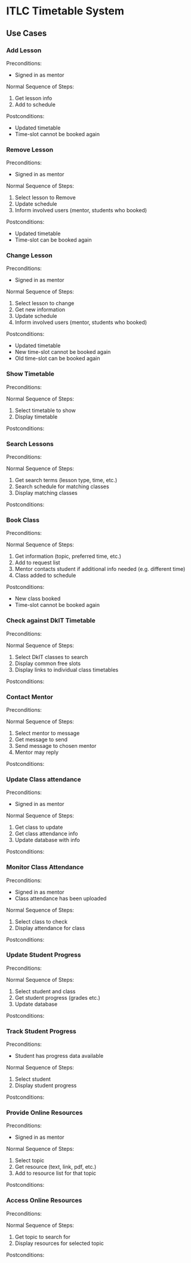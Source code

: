 # ITLC Timetable System

## Use Cases

### Add Lesson
Preconditions:
- Signed in as mentor

Normal Sequence of Steps:
1. Get lesson info
2. Add to schedule

Postconditions:
- Updated timetable
- Time-slot cannot be booked again

### Remove Lesson
Preconditions:
- Signed in as mentor

Normal Sequence of Steps:
1. Select lesson to Remove
2. Update schedule
3. Inform involved users (mentor, students who booked)

Postconditions:
- Updated timetable
- Time-slot can be booked again

### Change Lesson
Preconditions:
- Signed in as mentor

Normal Sequence of Steps:
1. Select lesson to change
2. Get new information
3. Update schedule
4. Inform involved users (mentor, students who booked)

Postconditions:
- Updated timetable
- New time-slot cannot be booked again
- Old time-slot can be booked again

### Show Timetable
Preconditions:

Normal Sequence of Steps:
1. Select timetable to show
2. Display timetable

Postconditions:

### Search Lessons
Preconditions:

Normal Sequence of Steps:
1. Get search terms (lesson type, time, etc.)
2. Search schedule for matching classes
3. Display matching classes

Postconditions:

### Book Class
Preconditions:

Normal Sequence of Steps:
1. Get information (topic, preferred time, etc.)
2. Add to request list
3. Mentor contacts student if additional info needed (e.g. different time)
4. Class added to schedule

Postconditions:
- New class booked
- Time-slot cannot be booked again

### Check against DkIT Timetable
Preconditions:

Normal Sequence of Steps:
1. Select DkIT classes to search
2. Display common free slots
3. Display links to individual class timetables

Postconditions:

### Contact Mentor
Preconditions:

Normal Sequence of Steps:
1. Select mentor to message
2. Get message to send
3. Send message to chosen mentor
4. Mentor may reply

Postconditions:

### Update Class attendance
Preconditions:
- Signed in as mentor

Normal Sequence of Steps:
1. Get class to update
2. Get class attendance info
3. Update database with info

Postconditions:

### Monitor Class Attendance
Preconditions:
- Signed in as mentor
- Class attendance has been uploaded

Normal Sequence of Steps:
1. Select class to check
2. Display attendance for class

Postconditions:

### Update Student Progress
Preconditions:

Normal Sequence of Steps:
1. Select student and class
2. Get student progress (grades etc.)
3. Update database

Postconditions:

### Track Student Progress
Preconditions:
- Student has progress data available

Normal Sequence of Steps:
1. Select student
2. Display student progress

Postconditions:

### Provide Online Resources
Preconditions:
- Signed in as mentor

Normal Sequence of Steps:
1. Select topic
2. Get resource (text, link, pdf, etc.)
3. Add to resource list for that topic

Postconditions:

### Access Online Resources
Preconditions:

Normal Sequence of Steps:
1. Get topic to search for
2. Display resources for selected topic

Postconditions:
